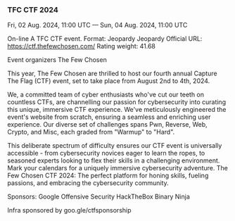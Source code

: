 ### TFC CTF 2024
Fri, 02 Aug. 2024, 11:00 UTC — Sun, 04 Aug. 2024, 11:00 UTC 

On-line
A TFC CTF event.
Format: Jeopardy Jeopardy
Official URL: https://ctf.thefewchosen.com/
Rating weight: 41.68 

Event organizers 
The Few Chosen

This year, The Few Chosen are thrilled to host our fourth annual Capture The Flag (CTF) event, set to take place from August 2nd to 4th, 2024.

We, a committed team of cyber enthusiasts who've cut our teeth on countless CTFs, are channelling our passion for cybersecurity into curating this unique, immersive CTF experience. We've meticulously engineered the event's website from scratch, ensuring a seamless and enriching user experience. Our diverse set of challenges spans Pwn, Reverse, Web, Crypto, and Misc, each graded from "Warmup" to "Hard".

This deliberate spectrum of difficulty ensures our CTF event is universally accessible - from cybersecurity novices eager to learn the ropes, to seasoned experts looking to flex their skills in a challenging environment. Mark your calendars for a uniquely immersive cybersecurity adventure. The Few Chosen CTF 2024: The perfect platform for honing skills, fueling passions, and embracing the cybersecurity community.

Sponsors:
Google
Offensive Security
HackTheBox
Binary Ninja

Infra sponsored by goo.gle/ctfsponsorship